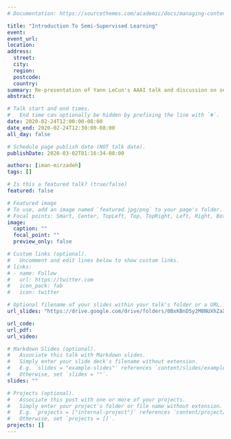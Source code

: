 ```yaml
---
# Documentation: https://sourcethemes.com/academic/docs/managing-content/

title: "Introduction To Semi-Supervised Learning"
event:
event_url:
location:
address:
  street:
  city:
  region:
  postcode:
  country:
summary: Re-presentation of Yann LeCun's AAAI talk and discussion on semi-supervised learning methods.
abstract:

# Talk start and end times.
#   End time can optionally be hidden by prefixing the line with `#`.
date: 2020-02-24T12:00:00-08:00
date_end: 2020-02-24T12:30:00-08:00
all_day: false

# Schedule page publish date (NOT talk date).
publishDate: 2020-03-02T01:16:34-08:00

authors: [iman-mirzadeh]
tags: []

# Is this a featured talk? (true/false)
featured: false

# Featured image
# To use, add an image named `featured.jpg/png` to your page's folder.
# Focal points: Smart, Center, TopLeft, Top, TopRight, Left, Right, BottomLeft, Bottom, BottomRight.
image:
  caption: ""
  focal_point: ""
  preview_only: false

# Custom links (optional).
#   Uncomment and edit lines below to show custom links.
# links:
# - name: Follow
#   url: https://twitter.com
#   icon_pack: fab
#   icon: twitter

# Optional filename of your slides within your talk's folder or a URL.
url_slides: "https://drive.google.com/drive/folders/0BxKBnD5y2M8NUXhZaXBCNXE4QlE"

url_code:
url_pdf:
url_video:

# Markdown Slides (optional).
#   Associate this talk with Markdown slides.
#   Simply enter your slide deck's filename without extension.
#   E.g. `slides = "example-slides"` references `content/slides/example-slides.md`.
#   Otherwise, set `slides = ""`.
slides: ""

# Projects (optional).
#   Associate this post with one or more of your projects.
#   Simply enter your project's folder or file name without extension.
#   E.g. `projects = ["internal-project"]` references `content/project/deep-learning/index.md`.
#   Otherwise, set `projects = []`.
projects: []
---
```

